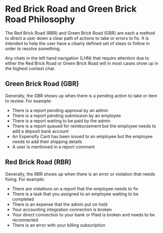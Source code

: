 # Red Brick Road and Green Brick Road Philosophy
The Red Brick Road (RBR) and Green Brick Road (GBR) are each a method to direct a user down a clear path of actions to take or errors to fix. It is intended to help the user have a clearly defined set of steps to follow in order to resolve something.

Any chats in the left hand navigation (LHN) that require attention due to either the Red Brick Road or Green Brick Road will in most cases show up in the highest context chat.

## Green Brick Road (GBR)
Generally, the GBR shows up when there is a pending action to take or item to review.
For example:
- There is a report pending approval by an admin
- There is a report pending submission by an employee
- There is a report waiting to be paid by the admin
- There is a report queued for reimbursement but the employee needs to add a deposit bank account
- An Expensify Card has been issued to an employee but the employee needs to add their shipping details
- A user is mentioned in a report comment


## Red Brick Road (RBR)
Generally, the RBR shows up when there is an error or violation that needs fixing. 
For example:
- There are violations on a report that the employee needs to fix
- There is a task that you assigned to an employee waiting to be completed
- There is an expense that the admin put on hold
- Your accounting integration connection is broken
- Your direct connection to your bank or Plaid is broken and needs to be reconnected
- There is an error with your billing subscription
